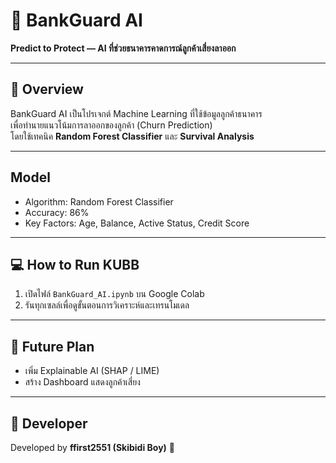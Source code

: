 # 🏦 BankGuard AI  
**Predict to Protect — AI ที่ช่วยธนาคารคาดการณ์ลูกค้าเสี่ยงลาออก**

---

## 📘 Overview  
BankGuard AI เป็นโปรเจกต์ Machine Learning ที่ใช้ข้อมูลลูกค้าธนาคาร  
เพื่อทำนายแนวโน้มการลาออกของลูกค้า (Churn Prediction)  
โดยใช้เทคนิค **Random Forest Classifier** และ **Survival Analysis**

---

## Model  
- Algorithm: Random Forest Classifier  
- Accuracy: 86%  
- Key Factors: Age, Balance, Active Status, Credit Score  

---

## 💻 How to Run KUBB
1. เปิดไฟล์ `BankGuard_AI.ipynb` บน Google Colab  
2. รันทุกเซลล์เพื่อดูขั้นตอนการวิเคราะห์และเทรนโมเดล  

---

## 🚀 Future Plan  
- เพิ่ม Explainable AI (SHAP / LIME)  
- สร้าง Dashboard แสดงลูกค้าเสี่ยง  
---

## 👥 Developer  
Developed by **ffirst2551 (Skibidi Boy)** 💚  
